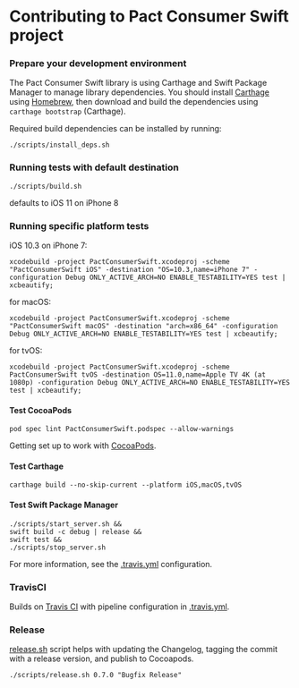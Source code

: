 # Contributing to Pact Consumer Swift project

### Prepare your development environment
The Pact Consumer Swift library is using Carthage and Swift Package Manager to manage library dependencies. You should install [Carthage](https://github.com/Carthage/Carthage) using [Homebrew](https://brew.sh), then download and build the dependencies using `carthage bootstrap` (Carthage).

Required build dependencies can be installed by running:
```
./scripts/install_deps.sh
```

### Running tests with default destination
```
./scripts/build.sh
```
defaults to iOS 11 on iPhone 8

### Running specific platform tests
iOS 10.3 on iPhone 7:
```
xcodebuild -project PactConsumerSwift.xcodeproj -scheme "PactConsumerSwift iOS" -destination "OS=10.3,name=iPhone 7" -configuration Debug ONLY_ACTIVE_ARCH=NO ENABLE_TESTABILITY=YES test | xcbeautify;
```

for macOS:
```
xcodebuild -project PactConsumerSwift.xcodeproj -scheme "PactConsumerSwift macOS" -destination "arch=x86_64" -configuration Debug ONLY_ACTIVE_ARCH=NO ENABLE_TESTABILITY=YES test | xcbeautify;
```

for tvOS:
```
xcodebuild -project PactConsumerSwift.xcodeproj -scheme PactConsumerSwift tvOS -destination OS=11.0,name=Apple TV 4K (at 1080p) -configuration Debug ONLY_ACTIVE_ARCH=NO ENABLE_TESTABILITY=YES test | xcbeautify;
```

#### Test CocoaPods
```
pod spec lint PactConsumerSwift.podspec --allow-warnings
```

Getting set up to work with [CocoaPods](https://guides.cocoapods.org/making/getting-setup-with-trunk.html).

#### Test Carthage
```
carthage build --no-skip-current --platform iOS,macOS,tvOS
```

#### Test Swift Package Manager
```
./scripts/start_server.sh &&
swift build -c debug | release &&
swift test &&
./scripts/stop_server.sh
```
For more information, see the [.travis.yml](/.travis.yml) configuration.

### TravisCI
Builds on [Travis CI](https://travis-ci.org/DiUS/pact-consumer-swift/) with pipeline configuration in [.travis.yml](/.travis.yml).

### Release
[release.sh](/scripts/release.sh) script helps with updating the Changelog, tagging the commit with a release version, and publish to Cocoapods.
```
./scripts/release.sh 0.7.0 "Bugfix Release"
```

